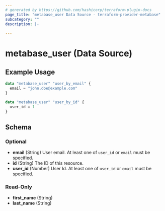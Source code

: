 ```yaml
---
# generated by https://github.com/hashicorp/terraform-plugin-docs
page_title: "metabase_user Data Source - terraform-provider-metabase"
subcategory: ""
description: |-
  
---
```


# metabase_user (Data Source)



## Example Usage

```terraform
data "metabase_user" "user_by_email" {
  email = "john.doe@example.com"
}

data "metabase_user" "user_by_id" {
  user_id = 1
}
```

<!-- schema generated by tfplugindocs -->
## Schema

### Optional

- **email** (String) User email. At least one of `user_id` or `email` must be specified.
- **id** (String) The ID of this resource.
- **user_id** (Number) User Id. At least one of `user_id` or `email` must be specified.

### Read-Only

- **first_name** (String)
- **last_name** (String)


